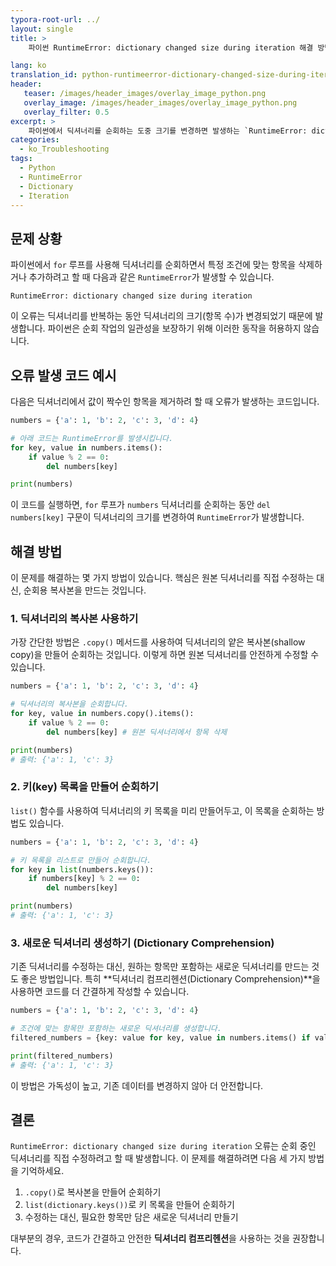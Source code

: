 ```yaml
---
typora-root-url: ../
layout: single
title: >
    파이썬 RuntimeError: dictionary changed size during iteration 해결 방법

lang: ko
translation_id: python-runtimeerror-dictionary-changed-size-during-iteration
header:
   teaser: /images/header_images/overlay_image_python.png
   overlay_image: /images/header_images/overlay_image_python.png
   overlay_filter: 0.5
excerpt: >
    파이썬에서 딕셔너리를 순회하는 도중 크기를 변경하면 발생하는 `RuntimeError: dictionary changed size during iteration` 오류의 원인과 해결 방법을 알아봅니다.
categories:
  - ko_Troubleshooting
tags:
  - Python
  - RuntimeError
  - Dictionary
  - Iteration
---
```


## 문제 상황

파이썬에서 `for` 루프를 사용해 딕셔너리를 순회하면서 특정 조건에 맞는 항목을 삭제하거나 추가하려고 할 때 다음과 같은 `RuntimeError`가 발생할 수 있습니다.

```
RuntimeError: dictionary changed size during iteration
```

이 오류는 딕셔너리를 반복하는 동안 딕셔너리의 크기(항목 수)가 변경되었기 때문에 발생합니다. 파이썬은 순회 작업의 일관성을 보장하기 위해 이러한 동작을 허용하지 않습니다.

## 오류 발생 코드 예시

다음은 딕셔너리에서 값이 짝수인 항목을 제거하려 할 때 오류가 발생하는 코드입니다.

```python
numbers = {'a': 1, 'b': 2, 'c': 3, 'd': 4}

# 아래 코드는 RuntimeError를 발생시킵니다.
for key, value in numbers.items():
    if value % 2 == 0:
        del numbers[key]

print(numbers)
```

이 코드를 실행하면, `for` 루프가 `numbers` 딕셔너리를 순회하는 동안 `del numbers[key]` 구문이 딕셔너리의 크기를 변경하여 `RuntimeError`가 발생합니다.

## 해결 방법

이 문제를 해결하는 몇 가지 방법이 있습니다. 핵심은 원본 딕셔너리를 직접 수정하는 대신, 순회용 복사본을 만드는 것입니다.

### 1. 딕셔너리의 복사본 사용하기

가장 간단한 방법은 `.copy()` 메서드를 사용하여 딕셔너리의 얕은 복사본(shallow copy)을 만들어 순회하는 것입니다. 이렇게 하면 원본 딕셔너리를 안전하게 수정할 수 있습니다.

```python
numbers = {'a': 1, 'b': 2, 'c': 3, 'd': 4}

# 딕셔너리의 복사본을 순회합니다.
for key, value in numbers.copy().items():
    if value % 2 == 0:
        del numbers[key] # 원본 딕셔너리에서 항목 삭제

print(numbers)
# 출력: {'a': 1, 'c': 3}
```

### 2. 키(key) 목록을 만들어 순회하기

`list()` 함수를 사용하여 딕셔너리의 키 목록을 미리 만들어두고, 이 목록을 순회하는 방법도 있습니다.

```python
numbers = {'a': 1, 'b': 2, 'c': 3, 'd': 4}

# 키 목록을 리스트로 만들어 순회합니다.
for key in list(numbers.keys()):
    if numbers[key] % 2 == 0:
        del numbers[key]

print(numbers)
# 출력: {'a': 1, 'c': 3}
```

### 3. 새로운 딕셔너리 생성하기 (Dictionary Comprehension)

기존 딕셔너리를 수정하는 대신, 원하는 항목만 포함하는 새로운 딕셔너리를 만드는 것도 좋은 방법입니다. 특히 **딕셔너리 컴프리헨션(Dictionary Comprehension)**을 사용하면 코드를 더 간결하게 작성할 수 있습니다.

```python
numbers = {'a': 1, 'b': 2, 'c': 3, 'd': 4}

# 조건에 맞는 항목만 포함하는 새로운 딕셔너리를 생성합니다.
filtered_numbers = {key: value for key, value in numbers.items() if value % 2 != 0}

print(filtered_numbers)
# 출력: {'a': 1, 'c': 3}
```

이 방법은 가독성이 높고, 기존 데이터를 변경하지 않아 더 안전합니다.

## 결론

`RuntimeError: dictionary changed size during iteration` 오류는 순회 중인 딕셔너리를 직접 수정하려고 할 때 발생합니다. 이 문제를 해결하려면 다음 세 가지 방법을 기억하세요.

1.  `.copy()`로 복사본을 만들어 순회하기
2.  `list(dictionary.keys())`로 키 목록을 만들어 순회하기
3.  수정하는 대신, 필요한 항목만 담은 새로운 딕셔너리 만들기

대부분의 경우, 코드가 간결하고 안전한 **딕셔너리 컴프리헨션**을 사용하는 것을 권장합니다.
